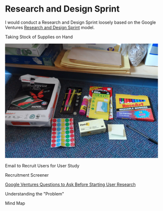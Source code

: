 # Research and Design Sprint

I would conduct a Research and Design Sprint loosely based on the Google Ventures [Research and Design Sprint](http://www.gv.com/sprint) model. 

Taking Stock of Supplies on Hand

![](design-sprint/supply-cabinet.jpg)

Email to Recruit Users for User Study

Recruitment Screener

[Google Ventures Questions to Ask Before Starting User Research](http://www.gv.com/lib/questions-to-ask-before-starting-user-research)

Understanding the "Problem"

Mind Map








